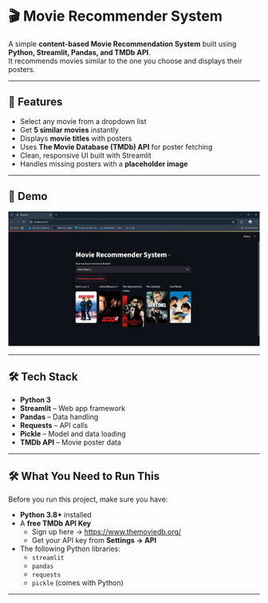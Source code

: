 # 🎬 Movie Recommender System

A simple **content-based Movie Recommendation System** built using **Python, Streamlit, Pandas, and TMDb API**.  
It recommends movies similar to the one you choose and displays their posters.

---

## 🚀 Features
- Select any movie from a dropdown list
- Get **5 similar movies** instantly
- Displays **movie titles** with posters
- Uses **The Movie Database (TMDb) API** for poster fetching
- Clean, responsive UI built with Streamlit
- Handles missing posters with a **placeholder image**

---

## 📸 Demo
![Demo Screenshot](Screenshot.png)  

---

## 🛠️ Tech Stack
- **Python 3**
- **Streamlit** – Web app framework
- **Pandas** – Data handling
- **Requests** – API calls
- **Pickle** – Model and data loading
- **TMDb API** – Movie poster data

---

## 🛠 What You Need to Run This
Before you run this project, make sure you have:
- **Python 3.8+** installed  
- A **free TMDb API Key**  
  - Sign up here → https://www.themoviedb.org/  
  - Get your API key from **Settings → API**  
- The following Python libraries:
  - `streamlit`
  - `pandas`
  - `requests`
  - `pickle` (comes with Python)

---



